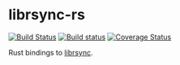 # librsync-rs
[![Build Status](https://travis-ci.org/mbrt/librsync-rs.svg?branch=master)](https://travis-ci.org/mbrt/librsync-rs)
[![Build status](https://ci.appveyor.com/api/projects/status/3h6eiya18ep4iy52/branch/master?svg=true)](https://ci.appveyor.com/project/mbrt/librsync-rs/branch/master)
[![Coverage Status](https://coveralls.io/repos/github/mbrt/librsync-rs/badge.svg?branch=master)](https://coveralls.io/github/mbrt/librsync-rs?branch=master)

Rust bindings to [librsync](https://github.com/librsync/librsync).
